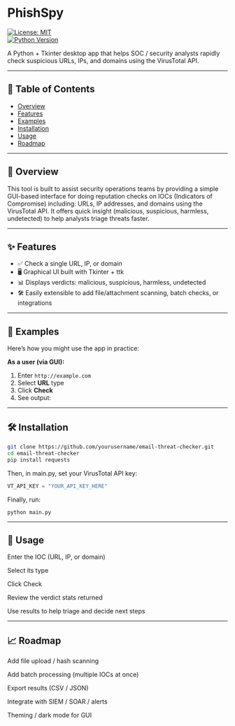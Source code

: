 # PhishSpy

[![License: MIT](https://img.shields.io/badge/License-MIT-blue.svg)](#license)  
[![Python Version](https://img.shields.io/badge/python-3.x-brightgreen.svg)](#installation)  

A Python + Tkinter desktop app that helps SOC / security analysts rapidly check suspicious URLs, IPs, and domains using the VirusTotal API.

---

## 📂 Table of Contents

- [Overview](#overview)  
- [Features](#features)  
- [Examples](#examples)  
- [Installation](#installation)  
- [Usage](#usage)  
- [Roadmap](#roadmap)  


---

## 🧠 Overview

This tool is built to assist security operations teams by providing a simple GUI-based interface for doing reputation checks on IOCs (Indicators of Compromise) including: URLs, IP addresses, and domains using the VirusTotal API. It offers quick insight (malicious, suspicious, harmless, undetected) to help analysts triage threats faster.

---

## ✨ Features

- ✅ Check a single URL, IP, or domain  
- 🖥️ Graphical UI built with Tkinter + ttk
- 📊 Displays verdicts: malicious, suspicious, harmless, undetected  
- 🛠️ Easily extensible to add file/attachment scanning, batch checks, or integrations  

---

## 📌 Examples

Here’s how you might use the app in practice:

**As a user (via GUI):**

1. Enter `http://example.com`  
2. Select **URL** type  
3. Click **Check**  
4. See output:

---

## 🛠️ Installation
```bash
git clone https://github.com/yourusername/email-threat-checker.git
cd email-threat-checker
pip install requests
```
Then, in main.py, set your VirusTotal API key:

```python
VT_API_KEY = "YOUR_API_KEY_HERE"
```

Finally, run:
```
python main.py
```

---

## 🧭 Usage

Enter the IOC (URL, IP, or domain)

Select its type

Click Check

Review the verdict stats returned

Use results to help triage and decide next steps

---

## 📈 Roadmap

 Add file upload / hash scanning

 Add batch processing (multiple IOCs at once)

 Export results (CSV / JSON)

 Integrate with SIEM / SOAR / alerts

 Theming / dark mode for GUI
